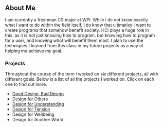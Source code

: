 ## About Me

I am currently a freshman CS major at WPI. While I do not know exactly what I want to do within the field itself, I do know that ultimatley I want to create programs that somehow benefit society. HCI plays a huge role in this, as it is not just knowing how to program, but knowing how to program for a user, and knowing what will benefit them most. I plan to use the techniques I learned from this class in my future projects as a way of helping me achieve my goal.

### Projects

Throughout the course of the term I worked on six different projects, all with different goals. Below is a list of all the projects I worked on. Click on each one to find out more.


- [Good Design, Bad Design](GoodBad.md)
- [Design for Others](https://medium.com/design-for-others/design-for-others-redesigning-the-worcester-public-library-site-95cec1781f9f)
- [Design for Understanding](https://medium.com/design-for-understanding-design-process/design-for-understanding-b3d08904b868)
- [Design for Tension](https://medium.com/@michaelbosik/design-for-tension-group-13-e49fcef641b2)
- Design for Wellbeing
- Design for Another World
